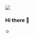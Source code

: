 <img src="https://capsule-render.vercel.app/api?type=waving&color=auto&height=200&section=header&text=JIHOON LEE&fontSize=90" />

### Hi there 👋
ㅇ
